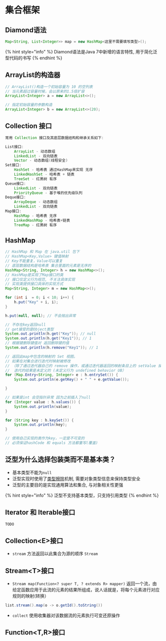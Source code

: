 # 集合框架

## Diamond语法

```java
Map<String, List<Integer>> map = new HashMap<这里不需要填写类型>();
```

{% hint style="info" %}
Diamond语法是Java 7中新增的语言特性, 用于简化泛型代码的书写
{% endhint %}

## ArrayList的构造器

```java
// ArrayList()构造一个初始容量为 10 的空列表 
// 当元素超过容量时候，会以原来的1.5倍扩容
ArrayList<Integer> a = new ArrayList<>();

// 指定初始容量的参数构造
ArrayList<Integer> b = new ArrayList<>(20); 
```

## Collection 接口

```java
常用 Collection 接口及其底层数据结构和继承关系如下:

List接口:
    ArrayList - 动态数组
    LinkedList - 双向链表
    Vector - 动态数组(线程安全)
Set接口:
    HashSet - 哈希表 通过HashMap来实现 无序
    LinkedHashSet - 哈希表 + 链表
    TreeSet - 红黑树 有序
Queue接口:
    LinkedList - 双向链表
    PriorityQueue - 基于堆的优先级队列
Deque接口:
    ArrayDeque - 动态数组
    LinkedList - 双向链表
Map接口:
    HashMap - 哈希表 无序
    LinkedHashMap - 哈希表+链表
    TreeMap - 红黑树 有序
```

## HashMap

```java
// HashMap 和 Map 在 java.util 包下
// HashMap<Key,Value> 键值映射
// Key不能重复，Value可以重复
// 底层数据结构是哈希表 集合里面的元素是无序的
HashMap<String, Integer> h = new HashMap<>();
// HashMap是实现了Map接口的类
// 接口仅定义行为规范, 不关注具体实现
// 实现类提供接口具体的实现方式
Map<String, Integer> m = new HashMap<>();

for (int i  = 0; i < 10; i++) {
    h.put("Key" + i, i);
}

h.put(null, null); // 不会抛出异常

// 不存在key返回null
// get接受的是Object类型
System.out.println(h.get("Key")); // null
System.out.println(h.get("Key1")); // 1
// 根据键删除键值对 返回删除键的值
System.out.println(h.remove("Key1")); // 1

// 返回此map中包含的映射的 Set 视图。
// 如果在对集合进行迭代时映射被修改
// （除了通过迭代器自己的 remove 操作，或通过迭代器返回的映射条目上的 setValue 操作）
//  迭代的结果是未定义的 (未定义行为 undefined behavior UB）
for (Map.Entry<String, Integer> e : h.entrySet()) {
    System.out.println(e.getKey() + " " + e.getValue());

}

// 如果是int 会空指针异常 因为之前插入了null
for (Integer value : h.values()) {
    System.out.println(value);
}

for (String key : h.keySet()) {
    System.out.println(key);
}

// 使用自己实现的类作为key，一定是不可变的
// 必须保证hashCode 和 equals 方法都重写(覆盖)
```

## 泛型为什么选择包装类而不是基本类？

* 基本类型不能为`null`
* 泛型实现时使用了[类型擦除](object-oriented.md#lei-xing-ca-chu)机制, 需要对象类型信息来保持类型安全
* 泛型的主要目的是实现通用算法和集合, 与对象相关性更强

{% hint style="info" %}
泛型不支持基本类型，只支持引用类型
{% endhint %}

## Iterator 和 Iterable接口

```java
TODO
```

## Collection\<E>接口

* `stream` 方法返回以此集合为源的顺序 `Stream`

## Stream\<T>接口

* `Stream map(Function<? super T, ? extends R> mapper)` 返回一个流，由给定函数应用于此流的元素的结果所组成，说人话就是，将每个元素进行对应规则的映射(转换）

```java
list.stream().map(o -> o.getId().toString())
```

* `collect`  使用收集器对该数据流的元素执行可变还原操作

## Function\<T,R>接口
